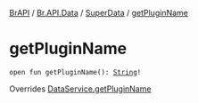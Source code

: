 [BrAPI](../../index.md) / [Br.API.Data](../index.md) / [SuperData](index.md) / [getPluginName](./get-plugin-name.md)

# getPluginName

`open fun getPluginName(): `[`String`](https://kotlinlang.org/api/latest/jvm/stdlib/kotlin/-string/index.html)`!`

Overrides [DataService.getPluginName](../-data-service/get-plugin-name.md)

